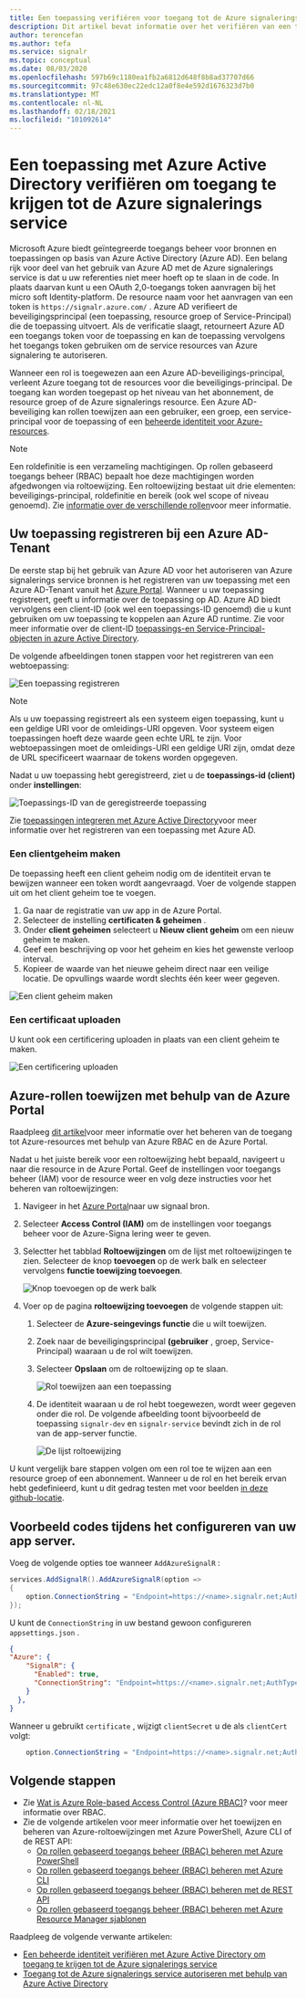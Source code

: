 ```yaml
---
title: Een toepassing verifiëren voor toegang tot de Azure signalerings service
description: Dit artikel bevat informatie over het verifiëren van een toepassing met Azure Active Directory om toegang te krijgen tot de Azure signalerings service
author: terencefan
ms.author: tefa
ms.service: signalr
ms.topic: conceptual
ms.date: 08/03/2020
ms.openlocfilehash: 597b69c1180ea1fb2a6812d648f8b8ad37707d66
ms.sourcegitcommit: 97c48e630ec22edc12a0f8e4e592d1676323d7b0
ms.translationtype: MT
ms.contentlocale: nl-NL
ms.lasthandoff: 02/18/2021
ms.locfileid: "101092614"
---
```

# <a name="authenticate-an-application-with-azure-active-directory-to-access-azure-signalr-service"></a>Een toepassing met Azure Active Directory verifiëren om toegang te krijgen tot de Azure signalerings service
Microsoft Azure biedt geïntegreerde toegangs beheer voor bronnen en toepassingen op basis van Azure Active Directory (Azure AD). Een belang rijk voor deel van het gebruik van Azure AD met de Azure signalerings service is dat u uw referenties niet meer hoeft op te slaan in de code. In plaats daarvan kunt u een OAuth 2,0-toegangs token aanvragen bij het micro soft Identity-platform. De resource naam voor het aanvragen van een token is `https://signalr.azure.com/` . Azure AD verifieert de beveiligingsprincipal (een toepassing, resource groep of Service-Principal) die de toepassing uitvoert. Als de verificatie slaagt, retourneert Azure AD een toegangs token voor de toepassing en kan de toepassing vervolgens het toegangs token gebruiken om de service resources van Azure signalering te autoriseren.

Wanneer een rol is toegewezen aan een Azure AD-beveiligings-principal, verleent Azure toegang tot de resources voor die beveiligings-principal. De toegang kan worden toegepast op het niveau van het abonnement, de resource groep of de Azure signalerings resource. Een Azure AD-beveiliging kan rollen toewijzen aan een gebruiker, een groep, een service-principal voor de toepassing of een [beheerde identiteit voor Azure-resources](../active-directory/managed-identities-azure-resources/overview.md). 

> [!NOTE]
> Een roldefinitie is een verzameling machtigingen. Op rollen gebaseerd toegangs beheer (RBAC) bepaalt hoe deze machtigingen worden afgedwongen via roltoewijzing. Een roltoewijzing bestaat uit drie elementen: beveiligings-principal, roldefinitie en bereik (ook wel scope of niveau genoemd). Zie [informatie over de verschillende rollen](../role-based-access-control/overview.md)voor meer informatie.

## <a name="register-your-application-with-an-azure-ad-tenant"></a>Uw toepassing registreren bij een Azure AD-Tenant
De eerste stap bij het gebruik van Azure AD voor het autoriseren van Azure signalerings service bronnen is het registreren van uw toepassing met een Azure AD-Tenant vanuit het [Azure Portal](https://portal.azure.com/). Wanneer u uw toepassing registreert, geeft u informatie over de toepassing op AD. Azure AD biedt vervolgens een client-ID (ook wel een toepassings-ID genoemd) die u kunt gebruiken om uw toepassing te koppelen aan Azure AD runtime. Zie voor meer informatie over de client-ID [toepassings-en Service-Principal-objecten in azure Active Directory](../active-directory/develop/app-objects-and-service-principals.md). 

De volgende afbeeldingen tonen stappen voor het registreren van een webtoepassing:

![Een toepassing registreren](./media/authenticate/app-registrations-register.png)

> [!Note]
> Als u uw toepassing registreert als een systeem eigen toepassing, kunt u een geldige URI voor de omleidings-URI opgeven. Voor systeem eigen toepassingen hoeft deze waarde geen echte URL te zijn. Voor webtoepassingen moet de omleidings-URI een geldige URI zijn, omdat deze de URL specificeert waarnaar de tokens worden opgegeven.

Nadat u uw toepassing hebt geregistreerd, ziet u de **toepassings-id (client)** onder **instellingen**:

![Toepassings-ID van de geregistreerde toepassing](./media/authenticate/application-id.png)

Zie [toepassingen integreren met Azure Active Directory](../active-directory/develop/quickstart-register-app.md)voor meer informatie over het registreren van een toepassing met Azure AD.


### <a name="create-a-client-secret"></a>Een clientgeheim maken   
De toepassing heeft een client geheim nodig om de identiteit ervan te bewijzen wanneer een token wordt aangevraagd. Voer de volgende stappen uit om het client geheim toe te voegen.

1. Ga naar de registratie van uw app in de Azure Portal.
1. Selecteer de instelling **certificaten & geheimen** .
1. Onder **client geheimen** selecteert u **Nieuw client geheim** om een nieuw geheim te maken.
1. Geef een beschrijving op voor het geheim en kies het gewenste verloop interval.
1. Kopieer de waarde van het nieuwe geheim direct naar een veilige locatie. De opvullings waarde wordt slechts één keer weer gegeven.

![Een client geheim maken](./media/authenticate/client-secret.png)

### <a name="upload-a-certificate"></a>Een certificaat uploaden

U kunt ook een certificering uploaden in plaats van een client geheim te maken.

![Een certificering uploaden](./media/authenticate/certification.png)

## <a name="assign-azure-roles-using-the-azure-portal"></a>Azure-rollen toewijzen met behulp van de Azure Portal  
Raadpleeg [dit artikel](..//role-based-access-control/role-assignments-portal.md)voor meer informatie over het beheren van de toegang tot Azure-resources met behulp van Azure RBAC en de Azure Portal. 

Nadat u het juiste bereik voor een roltoewijzing hebt bepaald, navigeert u naar die resource in de Azure Portal. Geef de instellingen voor toegangs beheer (IAM) voor de resource weer en volg deze instructies voor het beheren van roltoewijzingen:

1. Navigeer in het [Azure Portal](https://portal.azure.com/)naar uw signaal bron.
1. Selecteer **Access Control (IAM)** om de instellingen voor toegangs beheer voor de Azure-Signa lering weer te geven. 
1. Selectter het tabblad **Roltoewijzingen** om de lijst met roltoewijzingen te zien. Selecteer de knop **toevoegen** op de werk balk en selecteer vervolgens **functie toewijzing toevoegen**. 

    ![Knop toevoegen op de werk balk](./media/authenticate/role-assignments-add-button.png)

1. Voer op de pagina **roltoewijzing toevoegen** de volgende stappen uit:
    1. Selecteer de **Azure-seingevings functie** die u wilt toewijzen. 
    1. Zoek naar de beveiligingsprincipal **(gebruiker** , groep, Service-Principal) waaraan u de rol wilt toewijzen.
    1. Selecteer **Opslaan** om de roltoewijzing op te slaan. 

        ![Rol toewijzen aan een toepassing](./media/authenticate/assign-role-to-application.png)

    1. De identiteit waaraan u de rol hebt toegewezen, wordt weer gegeven onder die rol. De volgende afbeelding toont bijvoorbeeld de toepassing `signalr-dev` en `signalr-service` bevindt zich in de rol van de app-server functie. 
        
        ![De lijst roltoewijzing](./media/authenticate/role-assignment-list.png)

U kunt vergelijk bare stappen volgen om een rol toe te wijzen aan een resource groep of een abonnement. Wanneer u de rol en het bereik ervan hebt gedefinieerd, kunt u dit gedrag testen met voor beelden [in deze github-locatie](https://github.com/Azure/azure-event-hubs/tree/master/samples/DotNet/Microsoft.Azure.EventHubs/Rbac).

## <a name="sample-codes-while-configuring-your-app-server"></a>Voorbeeld codes tijdens het configureren van uw app server.

Voeg de volgende opties toe wanneer `AddAzureSignalR` :

```C#
services.AddSignalR().AddAzureSignalR(option =>
{
    option.ConnectionString = "Endpoint=https://<name>.signalr.net;AuthType=aad;clientId=<clientId>;clientSecret=<clientSecret>;tenantId=<tenantId>";
});
```

U kunt de `ConnectionString` in uw bestand gewoon configureren `appsettings.json` .

```json
{
"Azure": {
    "SignalR": {
      "Enabled": true,
      "ConnectionString": "Endpoint=https://<name>.signalr.net;AuthType=aad;clientId=<clientId>;clientSecret=<clientSecret>;tenantId=<tenantId>"
    }
  },
}
```

Wanneer u gebruikt `certificate` , wijzigt `clientSecret` u de als `clientCert` volgt:

```C#
    option.ConnectionString = "Endpoint=https://<name>.signalr.net;AuthType=aad;clientId=<clientId>;clientCert=<clientCertFilepath>;tenantId=<tenantId>";
```

## <a name="next-steps"></a>Volgende stappen
- Zie [Wat is Azure Role-based Access Control (Azure RBAC)](../role-based-access-control/overview.md)? voor meer informatie over RBAC.
- Zie de volgende artikelen voor meer informatie over het toewijzen en beheren van Azure-roltoewijzingen met Azure PowerShell, Azure CLI of de REST API:
    - [Op rollen gebaseerd toegangs beheer (RBAC) beheren met Azure PowerShell](../role-based-access-control/role-assignments-powershell.md)  
    - [Op rollen gebaseerd toegangs beheer (RBAC) beheren met Azure CLI](../role-based-access-control/role-assignments-cli.md)
    - [Op rollen gebaseerd toegangs beheer (RBAC) beheren met de REST API](../role-based-access-control/role-assignments-rest.md)
    - [Op rollen gebaseerd toegangs beheer (RBAC) beheren met Azure Resource Manager sjablonen](../role-based-access-control/role-assignments-template.md)

Raadpleeg de volgende verwante artikelen:
- [Een beheerde identiteit verifiëren met Azure Active Directory om toegang te krijgen tot de Azure signalerings service](authenticate-managed-identity.md)
- [Toegang tot de Azure signalerings service autoriseren met behulp van Azure Active Directory](authorize-access-azure-active-directory.md)